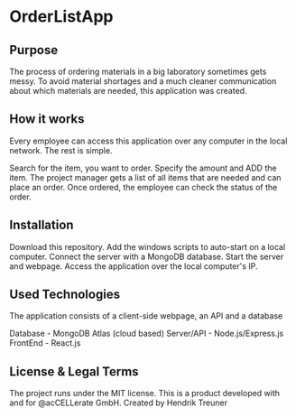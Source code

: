 # OrderListApp

## Purpose

The process of ordering materials in a big laboratory sometimes gets messy. 
To avoid material shortages and a much cleaner communication about which materials are needed, this application was created.

## How it works

Every employee can access this application over any computer in the local network.
The rest is simple.

Search for the item, you want to order. Specify the amount and ADD the item. 
The project manager gets a list of all items that are needed and can place an order.
Once ordered, the employee can check the status of the order.

## Installation

Download this repository.
Add the windows scripts to auto-start on a local computer.
Connect the server with a MongoDB database.
Start the server and webpage.
Access the application over the local computer's IP.

## Used Technologies

The application consists of a client-side webpage, an API and a database

Database - MongoDB Atlas (cloud based)
Server/API - Node.js/Express.js
FrontEnd - React.js

## License & Legal Terms

The project runs under the MIT license.
This is a product developed with and for @acCELLerate GmbH.
Created by Hendrik Treuner
